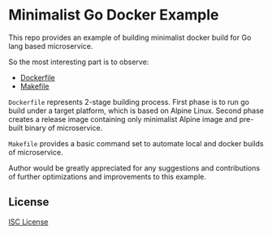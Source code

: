 # Minimalist Go Docker Example

This repo provides an example of building minimalist docker build for Go lang
based microservice.

So the most interesting part is to observe:

 - [Dockerfile](https://github.com/Mikhus/go-docker/blob/master/Dockerfile)
 - [Makefile](https://github.com/Mikhus/go-docker/blob/master/Makefile)

`Dockerfile` represents 2-stage building process. First phase is to run
go build under a target platform, which is based on Alpine Linux. Second
phase creates a release image containing only minimalist Alpine image and
pre-built binary of microservice.

`Makefile` provides a basic command set to automate local and docker builds
of microservice.

Author would be greatly appreciated for any suggestions and contributions
of further optimizations and improvements to this example. 

## License

[ISC License](https://github.com/Mikhus/go-docker/blob/master/LICENSE)
